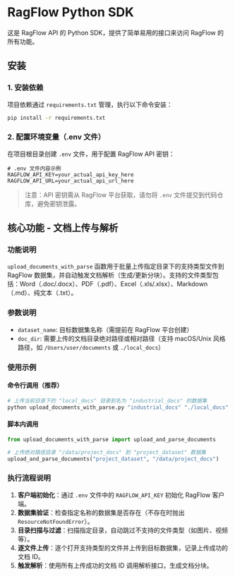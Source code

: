 # RagFlow Python SDK

这是 RagFlow API 的 Python SDK，提供了简单易用的接口来访问 RagFlow 的所有功能。

## 安装

### 1. 安装依赖

项目依赖通过 `requirements.txt` 管理，执行以下命令安装：

```bash
pip install -r requirements.txt
```

### 2. 配置环境变量（.env 文件）

在项目根目录创建 `.env` 文件，用于配置 RagFlow API 密钥：

```env
# .env 文件内容示例
RAGFLOW_API_KEY=your_actual_api_key_here
RAGFLOW_API_URL=your_actual_api_url_here
```

> 注意：API 密钥需从 RagFlow 平台获取，请勿将 `.env` 文件提交到代码仓库，避免密钥泄露。

## 核心功能 - 文档上传与解析

### 功能说明

`upload_documents_with_parse` 函数用于批量上传指定目录下的支持类型文件到 RagFlow 数据集，并自动触发文档解析（生成/更新分块）。支持的文件类型包括：Word（.doc/.docx）、PDF（.pdf）、Excel（.xls/.xlsx）、Markdown（.md）、纯文本（.txt）。

### 参数说明

- `dataset_name`: 目标数据集名称（需提前在 RagFlow 平台创建）
- `doc_dir`: 需要上传的文档目录绝对路径或相对路径（支持 macOS/Unix 风格路径，如 `/Users/user/documents` 或 `./local_docs`）

### 使用示例

#### 命令行调用（推荐）

```bash
# 上传当前目录下的 "local_docs" 目录到名为 "industrial_docs" 的数据集
python upload_documents_with_parse.py "industrial_docs" "./local_docs"
```

#### 脚本内调用

```python
from upload_documents_with_parse import upload_and_parse_documents

# 上传绝对路径目录 "/data/project_docs" 到 "project_dataset" 数据集
upload_and_parse_documents("project_dataset", "/data/project_docs")
```

### 执行流程说明

1. **客户端初始化**：通过 `.env` 文件中的 `RAGFLOW_API_KEY` 初始化 RagFlow 客户端。
2. **数据集验证**：检查指定名称的数据集是否存在（不存在时抛出 `ResourceNotFoundError`）。
3. **目录扫描与过滤**：扫描指定目录，自动跳过不支持的文件类型（如图片、视频等）。
4. **逐文件上传**：逐个打开支持类型的文件并上传到目标数据集，记录上传成功的文档 ID。
5. **触发解析**：使用所有上传成功的文档 ID 调用解析接口，生成文档分块。
